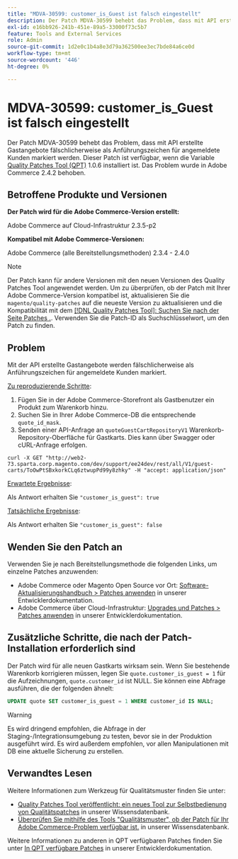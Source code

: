 ```yaml
---
title: "MDVA-30599: customer_is_Guest ist falsch eingestellt"
description: Der Patch MDVA-30599 behebt das Problem, dass mit API erstellte Gastangebote fälschlicherweise als Anführungszeichen für angemeldete Kunden markiert werden. Dieser Patch ist verfügbar, wenn das [Quality Patches Tool (QPT)](/help/announcements/adobe-commerce-announcements/magento-quality-patches-released-new-tool-to-self-serve-quality-patches.md) 1.0.6 installiert ist. Das Problem wurde in Adobe Commerce 2.4.2 behoben.
exl-id: e16bb926-241b-451e-89a5-33000f73c5b7
feature: Tools and External Services
role: Admin
source-git-commit: 1d2e0c1b4a8e3d79a362500ee3ec7bde84a6ce0d
workflow-type: tm+mt
source-wordcount: '446'
ht-degree: 0%

---
```


# MDVA-30599: customer_is_Guest ist falsch eingestellt

Der Patch MDVA-30599 behebt das Problem, dass mit API erstellte Gastangebote fälschlicherweise als Anführungszeichen für angemeldete Kunden markiert werden. Dieser Patch ist verfügbar, wenn die Variable [Quality Patches Tool (QPT)](/help/announcements/adobe-commerce-announcements/magento-quality-patches-released-new-tool-to-self-serve-quality-patches.md) 1.0.6 installiert ist. Das Problem wurde in Adobe Commerce 2.4.2 behoben.

## Betroffene Produkte und Versionen

**Der Patch wird für die Adobe Commerce-Version erstellt:**

Adobe Commerce auf Cloud-Infrastruktur 2.3.5-p2

**Kompatibel mit Adobe Commerce-Versionen:**

Adobe Commerce (alle Bereitstellungsmethoden) 2.3.4 - 2.4.0

>[!NOTE]
>
>Der Patch kann für andere Versionen mit den neuen Versionen des Quality Patches Tool angewendet werden. Um zu überprüfen, ob der Patch mit Ihrer Adobe Commerce-Version kompatibel ist, aktualisieren Sie die `magento/quality-patches` auf die neueste Version zu aktualisieren und die Kompatibilität mit dem [[!DNL Quality Patches Tool]: Suchen Sie nach der Seite Patches .](https://devdocs.magento.com/quality-patches/tool.html#patch-grid). Verwenden Sie die Patch-ID als Suchschlüsselwort, um den Patch zu finden.

## Problem

Mit der API erstellte Gastangebote werden fälschlicherweise als Anführungszeichen für angemeldete Kunden markiert.

<u>Zu reproduzierende Schritte</u>:

1. Fügen Sie in der Adobe Commerce-Storefront als Gastbenutzer ein Produkt zum Warenkorb hinzu.
1. Suchen Sie in Ihrer Adobe Commerce-DB die entsprechende `quote_id_mask`.
1. Senden einer API-Anfrage an `quoteGuestCartRepositoryV1` Warenkorb-Repository-Oberfläche für Gastkarts. Dies kann über Swagger oder cURL-Anfrage erfolgen.

```curl
curl -X GET "http://web2-73.sparta.corp.magento.com/dev/support/ee24dev/rest/all/V1/guest-carts/ToOwPtSBxkorkCLq6ztwupPd99y8zhky" -H "accept: application/json"
```

<u>Erwartete Ergebnisse</u>:

Als Antwort erhalten Sie `"customer_is_guest": true`

<u>Tatsächliche Ergebnisse</u>:

Als Antwort erhalten Sie `"customer_is_guest": false`

## Wenden Sie den Patch an

Verwenden Sie je nach Bereitstellungsmethode die folgenden Links, um einzelne Patches anzuwenden:

* Adobe Commerce oder Magento Open Source vor Ort: [Software-Aktualisierungshandbuch > Patches anwenden](https://devdocs.magento.com/guides/v2.4/comp-mgr/patching/mqp.html) in unserer Entwicklerdokumentation.
* Adobe Commerce über Cloud-Infrastruktur: [Upgrades und Patches > Patches anwenden](https://devdocs.magento.com/cloud/project/project-patch.html) in unserer Entwicklerdokumentation.

## Zusätzliche Schritte, die nach der Patch-Installation erforderlich sind

Der Patch wird für alle neuen Gastkarts wirksam sein. Wenn Sie bestehende Warenkorb korrigieren müssen, legen Sie `quote.customer_is_guest = 1` für die Aufzeichnungen, `quote.customer_id` ist NULL. Sie können eine Abfrage ausführen, die der folgenden ähnelt:

```sql
UPDATE quote SET customer_is_guest = 1 WHERE customer_id IS NULL;
```

>[!WARNING]
>
>Es wird dringend empfohlen, die Abfrage in der Staging-/Integrationsumgebung zu testen, bevor sie in der Produktion ausgeführt wird. Es wird außerdem empfohlen, vor allen Manipulationen mit DB eine aktuelle Sicherung zu erstellen.

## Verwandtes Lesen

Weitere Informationen zum Werkzeug für Qualitätsmuster finden Sie unter:

* [Quality Patches Tool veröffentlicht: ein neues Tool zur Selbstbedienung von Qualitätspatches](/help/announcements/adobe-commerce-announcements/magento-quality-patches-released-new-tool-to-self-serve-quality-patches.md) in unserer Wissensdatenbank.
* [Überprüfen Sie mithilfe des Tools &quot;Qualitätsmuster&quot;, ob der Patch für Ihr Adobe Commerce-Problem verfügbar ist.](/help/support-tools/patches-available-in-qpt-tool/check-patch-for-magento-issue-with-magento-quality-patches.md) in unserer Wissensdatenbank.

Weitere Informationen zu anderen in QPT verfügbaren Patches finden Sie unter [In QPT verfügbare Patches](https://devdocs.magento.com/quality-patches/tool.html#patch-grid) in unserer Entwicklerdokumentation.
